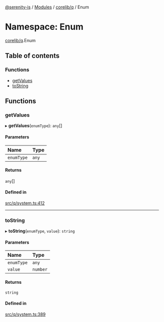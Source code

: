 [@serenity-is](../README.md) / [Modules](../modules.md) / [corelib/q](corelib_q.md) / Enum

# Namespace: Enum

[corelib/q](corelib_q.md).Enum

## Table of contents

### Functions

- [getValues](corelib_q.Enum.md#getvalues)
- [toString](corelib_q.Enum.md#tostring)

## Functions

### getValues

▸ **getValues**(`enumType`): `any`[]

#### Parameters

| Name | Type |
| :------ | :------ |
| `enumType` | `any` |

#### Returns

`any`[]

#### Defined in

[src/q/system.ts:412](https://github.com/serenity-is/serenity/blob/master/packages/corelib/src/q/system.ts#line&#x3D;412)

___

### toString

▸ **toString**(`enumType`, `value`): `string`

#### Parameters

| Name | Type |
| :------ | :------ |
| `enumType` | `any` |
| `value` | `number` |

#### Returns

`string`

#### Defined in

[src/q/system.ts:389](https://github.com/serenity-is/serenity/blob/master/packages/corelib/src/q/system.ts#line&#x3D;389)
